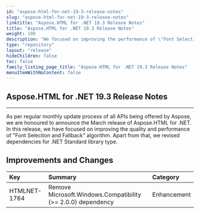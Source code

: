 ```yaml
---
id: "aspose-html-for-net-19-3-release-notes"
slug: "aspose-html-for-net-19-3-release-notes"
linktitle: "Aspose.HTML for .NET 19.3 Release Notes"
title: "Aspose.HTML for .NET 19.3 Release Notes"
weight: 100
description: "We focused on improving the performance of \"Font Selection and Fallback\" algorithm and revised dependencies for .NET Standard library type."
type: "repository"
layout: "release"
hideChildren: false
toc: false
family_listing_page_title: "Aspose.HTML for .NET 19.3 Release Notes"
menuItemWithNoContent: false
---
```


## Aspose.HTML for .NET 19.3 Release Notes
-----
As per regular monthly update process of all APIs being offered by Aspose, we are honoured to announce the March release of Aspose.HTML for .NET. In this release, we have focused on improving the quality and performance of "Font Selection and Fallback" algorithm. Apart from that, we revised dependencies for .NET Standard library type.

## Improvements and Changes

|**Key**|**Summary**|**Category**|
| :- | :- | :- |
|HTMLNET-1764|Remove Microsoft.Windows.Compatibility (>= 2.0.0) dependency|Enhancement|